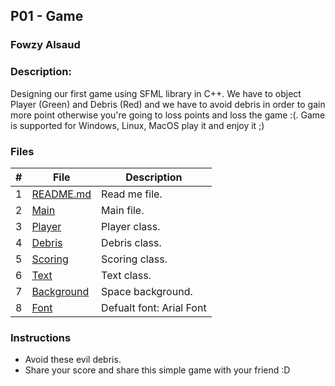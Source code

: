 ## P01 - Game    
### Fowzy Alsaud

### Description:
Designing our first game using SFML library in C++. 
We have to object Player (Green) and Debris (Red) and we have to avoid debris in order to gain more point otherwise you're going to loss points and loss the game :(.
Game is supported for Windows, Linux, MacOS play it and enjoy it ;)

### Files

|   #   | File     | Description                      |
| :---: | -------- | -------------------------------- |
|   1   | [README.md](README.md)</a> | Read me file. |
|   2   | [Main](main.cpp)</a> | Main file. |
|   3   | [Player](Player.h)</a> | Player class. |
|   4   | [Debris](Debris.h)</a> | Debris class. |
|   5   | [Scoring](Scoring.h)</a> | Scoring class. |
|   6   | [Text](Text.h)</a> | Text class. |
|   7   | [Background](/Assignments/P01/assets/background.gif)</a> | Space background. |
|   8   | [Font](/Assignments/P01/assets/fonts/default.ttf)</a> | Defualt font: Arial Font |



### Instructions

- Avoid these evil debris.
- Share your score and share this simple game with your friend :D
